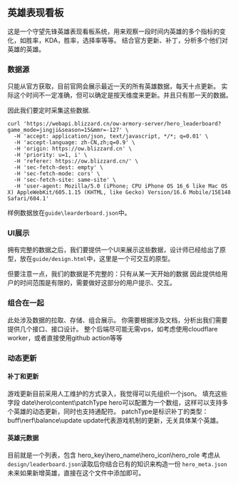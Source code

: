 ## 英雄表现看板


这是一个守望先锋英雄表现看板系统，用来观察一段时间内英雄的多个指标的变化，如胜率，KDA，胜率，选择率等等。
结合官方更新、补丁，分析多个他们对英雄的英雄。


### 数据源

只能从官方获取，目前官网会展示最近一天的所有英雄数据，每天十点更新。
实际这个时间不一定准确，但可以确定是按天维度来更新。并且只有那一天的数据。

因此我们要定时采集这些数据.
```
curl 'https://webapi.blizzard.cn/ow-armory-server/hero_leaderboard?game_mode=jingji&season=15&mmr=-127' \
  -H 'accept: application/json, text/javascript, */*; q=0.01' \
  -H 'accept-language: zh-CN,zh;q=0.9' \
  -H 'origin: https://ow.blizzard.cn' \
  -H 'priority: u=1, i' \
  -H 'referer: https://ow.blizzard.cn/' \
  -H 'sec-fetch-dest: empty' \
  -H 'sec-fetch-mode: cors' \
  -H 'sec-fetch-site: same-site' \
  -H 'user-agent: Mozilla/5.0 (iPhone; CPU iPhone OS 16_6 like Mac OS X) AppleWebKit/605.1.15 (KHTML, like Gecko) Version/16.6 Mobile/15E148 Safari/604.1'
```

样例数据放在`guide\learderboard.json`中。


### UI展示

拥有完整的数据之后，我们要提供一个UI来展示这些数据，设计师已经给出了原型，放在`guide/design.html`中，这里是一个可交互的原型。

但要注意一点，我们的数据是不完整的：只有从某一天开始的数据
因此提供给用户的时间范围是有限的，需要做好这部分的用户提示、交互。

### 组合在一起

此处涉及数据的拉取、存储、组合展示。
你需要根据涉及文档，分析出我们需要提供几个接口、接口设计。
整个后端尽可能无需vps，如考虑使用cloudflare worker，或者直接使用github action等等


### 动态更新

#### 补丁和更新
游戏更新目前采用人工维护的方式录入，我觉得可以先组织一个json。
填充这些字段 date\hero\content\patchType
hero可以配置为一个数组，这样可以支持多个英雄的动态更新，同时也支持通配符。
patchType是标识补丁的类型：buff\nerf\balance\update
update代表游戏机制的更新，无关具体某个英雄。

#### 英雄元数据
目前就是一个列表，包含 hero_key\hero_name\hero_icon\hero_role
考虑从`design/leaderboard.json`读取后你结合已有的知识来构造一份 `hero_meta.json`
未来如果新增英雄，直接在这个文件中添加即可。


